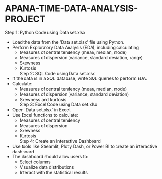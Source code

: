 # APANA-TIME-DATA-ANALYSIS-PROJECT
Step 1: Python Code using Data set.xlsx  
- Load the data from the 'Data set.xlsx' file using Python.  
- Perform Exploratory Data Analysis (EDA), including calculating:  
    - Measures of central tendency (mean, median, mode)  
    - Measures of dispersion (variance, standard deviation, range)  
    - Skewness  
    - Kurtosis  
Step 2: SQL Code using Data set.xlsx  
- If the data is in a SQL database, write SQL queries to perform EDA.  
- Calculate:  
    - Measures of central tendency (mean, median, mode)  
    - Measures of dispersion (variance, standard deviation)  
    - Skewness and kurtosis  
Step 3: Excel Code using Data set.xlsx  
- Open 'Data set.xlsx' in Excel.  
- Use Excel functions to calculate:  
    - Measures of central tendency  
    - Measures of dispersion  
    - Skewness  
    - Kurtosis  
Step 4: Create an Interactive Dashboard  
- Use tools like Streamlit, Plotly Dash, or Power BI to create an interactive dashboard.  
- The dashboard should allow users to:  
    - Select columns  
    - Visualize data distributions  
    - Interact with the statistical results  
